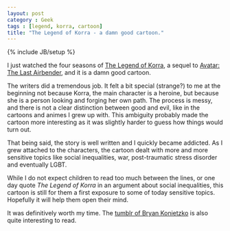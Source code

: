 ```yaml
---
layout: post
category : Geek
tags : [legend, korra, cartoon]
title: "The Legend of Korra - a damn good cartoon."
---
```

{% include JB/setup %}

I just watched the four seasons of [The Legend of Korra](http://en.wikipedia.org/wiki/The_Legend_of_Korra),
a sequel to [Avatar: The Last Airbender](http://en.wikipedia.org/wiki/Avatar:_The_Last_Airbender),
and it is a damn good cartoon.

The writers did a tremendous job. It felt a bit special (strange?) to me at the
beginning not because Korra, the main character is a heroine, but because she
is a person looking and forging her own path. The process is messy, and there
is not a clear distinction between good and evil, like in the cartoons and
animes I grew up with. This ambiguity probably made the cartoon more
interesting as it was slightly harder to guess how things would turn
out.

That being said, the story is well written and I quickly became addicted.
As I grew attached to the characters, the cartoon dealt with more and more
sensitive topics like social inequalities, war, post-traumatic stress disorder and eventually LGBT.

While I do not expect children to read too much between the lines,
or one day quote *The Legend of Korra* in an argument about social inequalities,
this cartoon is still for them a first exposure to some of today sensitive topics.
Hopefully it will help them open their mind.

It was definitively worth my time. The [tumblr of Bryan Konietzko](http://bryankonietzko.tumblr.com/)
is also quite interesting to read.
